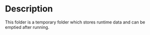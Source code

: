 # Description

This folder is a temporary folder which stores runtime data and can be emptied after running.